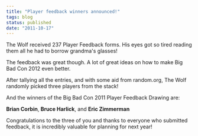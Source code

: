 ```yaml
---
title: "Player feedback winners announced!"
tags: blog
status: published
date: "2011-10-17"
---
```


The Wolf received 237 Player Feedback forms. His eyes got so tired reading them all he had to borrow grandma's glasses!

The feedback was great though. A lot of great ideas on how to make Big Bad Con 2012 even better.

After tallying all the entries, and with some aid from random.org, The Wolf randomly picked three players from the stack!

And the winners of the Big Bad Con 2011 Player Feedback Drawing are:

**Brian Corbin**, **Bruce Harlick**, and **Eric Zimmerman**

Congratulations to the three of you and thanks to everyone who submitted feedback, it is incredibly valuable for planning for next year!
